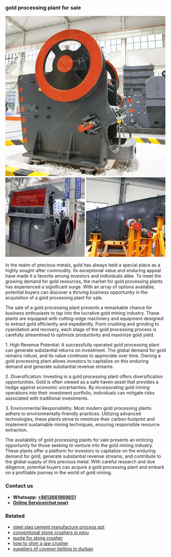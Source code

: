 <h3>gold processing plant for sale</h3><img src='1708497584.jpg' alt=''><p>In the realm of precious metals, gold has always held a special place as a highly sought-after commodity. Its exceptional value and enduring appeal have made it a favorite among investors and individuals alike. To meet the growing demand for gold resources, the market for gold processing plants has experienced a significant surge. With an array of options available, potential buyers can discover a thriving business opportunity in the acquisition of a gold processing plant for sale.</p><p>The sale of a gold processing plant presents a remarkable chance for business enthusiasts to tap into the lucrative gold mining industry. These plants are equipped with cutting-edge machinery and equipment designed to extract gold efficiently and expediently. From crushing and grinding to cyanidation and recovery, each stage of the gold processing process is carefully streamlined to optimize productivity and maximize gold yield.</p><p>1. High Revenue Potential: A successfully operated gold processing plant can generate substantial returns on investment. The global demand for gold remains robust, and its value continues to appreciate over time. Owning a gold processing plant allows investors to capitalize on this enduring demand and generate substantial revenue streams.</p><p>2. Diversification: Investing in a gold processing plant offers diversification opportunities. Gold is often viewed as a safe haven asset that provides a hedge against economic uncertainties. By incorporating gold mining operations into their investment portfolio, individuals can mitigate risks associated with traditional investments.</p><p>3. Environmental Responsibility: Most modern gold processing plants adhere to environmentally-friendly practices. Utilizing advanced technologies, these plants strive to minimize their carbon footprint and implement sustainable mining techniques, ensuring responsible resource extraction.</p><p>The availability of gold processing plants for sale presents an enticing opportunity for those seeking to venture into the gold mining industry. These plants offer a platform for investors to capitalize on the enduring demand for gold, generate substantial revenue streams, and contribute to the global supply of this precious metal. With careful research and due diligence, potential buyers can acquire a gold processing plant and embark on a profitable journey in the world of gold mining.</p><h3>Contact us</h3><ul><li><strong>Whatsapp:&nbsp;<a href="https://wa.me/8613661969651">+8613661969651</a></strong></li><li><a href="https://swt.shibang-china.com/?git&amp;zhl&amp;gold processing plant for sale"><strong>Online Service(chat now)</strong></a></li></ul><h3>Related</h3><ul><li><a href='steel slag cement manufacture process ppt.md'>steel slag cement manufacture process ppt</a></li><li><a href='conventional stone crushers in peru.md'>conventional stone crushers in peru</a></li><li><a href='quote for stone crusher.md'>quote for stone crusher</a></li><li><a href='how to shim a jaw crusher.md'>how to shim a jaw crusher</a></li><li><a href='suppliers of coveyor belting in durban.md'>suppliers of coveyor belting in durban</a></li></ul>